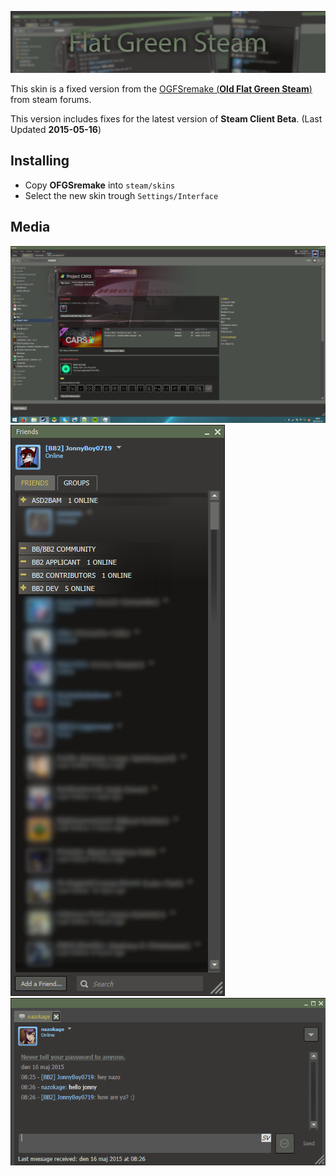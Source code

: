 ![Original Steam Skin from 2009](logo.png)

This skin is a fixed version from the [OGFSremake (**Old Flat Green Steam**)](http://forums.steampowered.com/forums/showthread.php?t=2642839) from steam forums.

This version includes fixes for the latest version of **Steam Client Beta**. (Last Updated **2015-05-16**)

Installing
---------------
* Copy **OFGSremake** into `steam/skins`
* Select the new skin trough `Settings/Interface`

Media
--------
![Main Window](media/main.png)
![Frinds](media/friends.png)
![Frinds](media/chat.png)